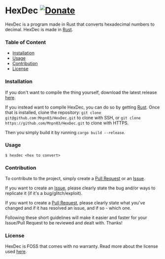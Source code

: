 # HexDec [![Donate](https://img.shields.io/badge/Donate-PayPal-blue.svg?style=flat-square)](https://paypal.me/mnpn03/)

HexDec is a program made in Rust that converts hexadecimal numbers to decimal. HexDec is made in [Rust](https://www.rust-lang.org/).

### Table of Content
- [Installation](#installation)
- [Usage](#usage)
- [Contribution](#contribution)
- [License](#license)

### Installation
If you don't want to compile the thing yourself, download the latest release [here](https://github.com/Mnpn03/HexDec/releases).

If you instead want to compile HexDec, you can do so by getting [Rust](https://www.rust-lang.org/).
Once that is installed, clone the repository:
`git clone git@github.com:Mnpn03/HexDec.git` to clone with SSH, or
`git clone https://github.com/Mnpn03/HexDec.git` to clone with HTTPS.

Then you simply build it by running `cargo build --release`.

### Usage
```
$ hexdec <hex to convert>
```
### Contribution
To contribute to the project, simply create a [Pull Request](https://github.com/Mnpn03/HexDec/pulls) or an [Issue](https://github.com/Mnpn03/HexDec/issues).

If you want to create an [Issue](https://github.com/Mnpn03/HexDec/issues), please clearly state the bug and/or ways to replicate it (if it's a bug/glitch/exploit).

If you want to create a [Pull Request](https://github.com/Mnpn03/HexDec/pulls), please clearly state what you've changed and if it has resolved an issue, and if so - which one.

Following these short guidelines will make it easier and faster for your Issue/Pull Request to be reviewed and dealt with.
Thanks!

### License
HexDec is FOSS that comes with no warranty. Read more about the license used [here](https://github.com/Mnpn03/HexDec/blob/master/LICENSE).
